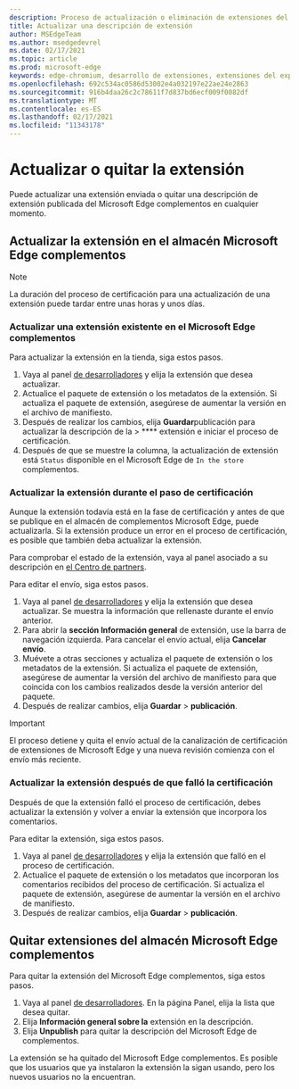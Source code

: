 ```yaml
---
description: Proceso de actualización o eliminación de extensiones del almacén de Microsoft Edge complementos
title: Actualizar una descripción de extensión
author: MSEdgeTeam
ms.author: msedgedevrel
ms.date: 02/17/2021
ms.topic: article
ms.prod: microsoft-edge
keywords: edge-chromium, desarrollo de extensiones, extensiones del explorador, complementos, centro de partners, desarrollador
ms.openlocfilehash: 692c534ac0586d53002e4a032197e22ae24e2863
ms.sourcegitcommit: 916b4daa26c2c78611f7d837bd6ecf009f0082df
ms.translationtype: MT
ms.contentlocale: es-ES
ms.lasthandoff: 02/17/2021
ms.locfileid: "11343178"
---
```

# Actualizar o quitar la extensión  

Puede actualizar una extensión enviada o quitar una descripción de extensión publicada del Microsoft Edge complementos en cualquier momento.  

##  <a name="update-your-extension-on-the-microsoft-edge-add-ons-store"></a>Actualizar la extensión en el almacén Microsoft Edge complementos  

> [!NOTE]
> La duración del proceso de certificación para una actualización de una extensión puede tardar entre unas horas y unos días.  

###  <a name="update-an-existing-extension-in-the-microsoft-edge-add-ons-store"></a>Actualizar una extensión existente en el Microsoft Edge complementos  

Para actualizar la extensión en la tienda, siga estos pasos.  

1.  Vaya al panel [de desarrolladores][MicrosoftPartnerCenter] y elija la extensión que desea actualizar.  
1.  Actualice el paquete de extensión o los metadatos de la extensión.  Si actualiza el paquete de extensión, asegúrese de aumentar la versión en el archivo de manifiesto.  
1.  Después de realizar los cambios, elija **Guardar**publicación para actualizar la descripción de la  >  **** extensión e iniciar el proceso de certificación.  
1.  Después de que se muestre la columna, la actualización de extensión está `Status` disponible en el Microsoft Edge de `In the store` complementos.  
    
###  <a name="update-your-extension-during-the-certification-step"></a>Actualizar la extensión durante el paso de certificación  

Aunque la extensión todavía está en la fase de certificación y antes de que se publique en el almacén de complementos Microsoft Edge, puede actualizarla. Si la extensión produce un error en el proceso de certificación, es posible que también deba actualizar la extensión.    

Para comprobar el estado de la extensión, vaya al panel asociado a su descripción en [el Centro de partners][MicrosoftPartnerCenter].  

Para editar el envío, siga estos pasos.  

1.  Vaya al panel [de desarrolladores][MicrosoftPartnerCenter] y elija la extensión que desea actualizar.  Se muestra la información que rellenaste durante el envío anterior.  
1.  Para abrir la **sección Información general** de extensión, use la barra de navegación izquierda.  Para cancelar el envío actual, elija **Cancelar envío**.  
1.  Muévete a otras secciones y actualiza el paquete de extensión o los metadatos de la extensión.  Si actualiza el paquete de extensión, asegúrese de aumentar la versión del archivo de manifiesto para que coincida con los cambios realizados desde la versión anterior del paquete.  
1.  Después de realizar cambios, elija **Guardar**  >  **publicación**.  
    
> [!IMPORTANT]
> El proceso detiene y quita el envío actual de la canalización de certificación de extensiones de Microsoft Edge y una nueva revisión comienza con el envío más reciente.  

###  <a name="update-your-extension-after-it-failed-the-certification"></a>Actualizar la extensión después de que falló la certificación  

Después de que la extensión falló el proceso de certificación, debes actualizar la extensión y volver a enviar la extensión que incorpora los comentarios.  

Para editar la extensión, siga estos pasos.  

1.  Vaya al panel [de desarrolladores][MicrosoftPartnerCenter] y elija la extensión que falló en el proceso de certificación.  
1.  Actualice el paquete de extensión o los metadatos que incorporan los comentarios recibidos del proceso de certificación.  Si actualiza el paquete de extensión, asegúrese de aumentar la versión en el archivo de manifiesto.  
1.  Después de realizar cambios, elija **Guardar**  >  **publicación**.  
    
##  <a name="remove-extensions-from-the-microsoft-edge-add-ons-store"></a>Quitar extensiones del almacén Microsoft Edge complementos  

Para quitar la extensión del Microsoft Edge complementos, siga estos pasos.  

1.  Vaya al panel [de desarrolladores][MicrosoftPartnerCenter].  En la página Panel, elija la lista que desea quitar.  
1.  Elija **Información general sobre la** extensión en la descripción.  
1.  Elija **Unpublish** para quitar la descripción del Microsoft Edge de complementos.  
    
La extensión se ha quitado del Microsoft Edge complementos.  Es posible que los usuarios que ya instalaron la extensión la sigan usando, pero los nuevos usuarios no la encuentran.  

<!-- links -->  

[MicrosoftPartnerCenter]: https://partner.microsoft.com/dashboard/microsoftedge/public/login?ref=dd "Centro de partners"  

